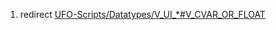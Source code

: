 1.  redirect
    [UFO-Scripts/Datatypes/V_UI_\*#V_CVAR_OR_FLOAT](UFO-Scripts/Datatypes/V_UI_*#V_CVAR_OR_FLOAT "wikilink")